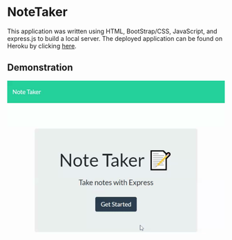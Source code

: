 # NoteTaker
This application was written using HTML, BootStrap/CSS, JavaScript, and express.js to build a local server.
The deployed application can be found on Heroku by clicking [here](https://cgnote-taker.herokuapp.com).

## Demonstration
![gif demo of app](/notetaker.gif)
